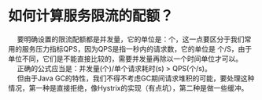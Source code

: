 


# 如何计算服务限流的配额？  
<!-- 
 如何计算服务限流的配额 
 https://mp.weixin.qq.com/s/hEJbrdqQ7sFOpDLjYbibYw
-->


&emsp; 要明确设置的限流配额都是并发量，它的单位是：个，这一点要区分于我们常用的服务压力指标QPS，因为QPS是指一秒内的请求数，它的单位是 个/S，由于单位不同，它们是不能直接比较的，需要并发量再除以一个时间单位才可以。  
&emsp; 正确的公式应当是：并发量(个)/单个请求耗时(s) > QPS(个/s)。  
&emsp; 但由于Java GC的特性，我们不得不考虑GC期间请求堆积的可能，要处理这种情况，第一种是直接拒绝，像Hystrix的实现（有点坑），第二种是做一些缓冲。  

